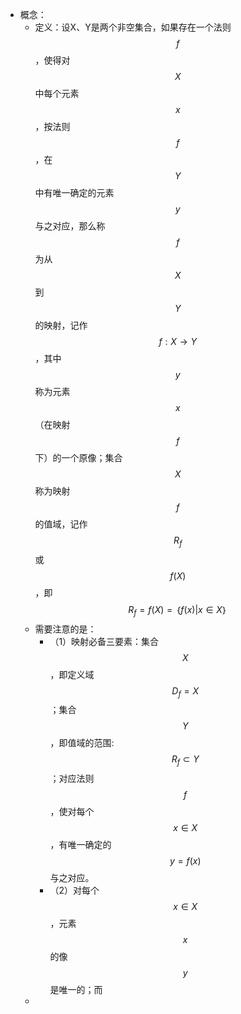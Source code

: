 - 概念：
	- 定义：设X、Y是两个非空集合，如果存在一个法则$$f$$，使得对$$X$$中每个元素$$x$$，按法则$$f$$，在$$Y$$中有唯一确定的元素$$y$$与之对应，那么称$$f$$为从$$X$$到$$Y$$的映射，记作$$f:X→Y$$，其中$$y$$称为元素$$x$$（在映射$$f$$下）的一个原像；集合$$X$$称为映射$$f$$的值域，记作$$R_f$$或$$f(X)$$，即$$R_f=f(X)=｛f(x)|x∈X｝$$
	- 需要注意的是：
		- （1）映射必备三要素：集合$$X$$，即定义域$$D_f=X$$；集合$$Y$$，即值域的范围:$$R_f⊂Y$$；对应法则$$f$$，使对每个$$x∈X$$，有唯一确定的$$y=f(x)$$与之对应。
		- （2）对每个$$x∈X$$，元素$$x$$的像$$y$$是唯一的；而
	-
